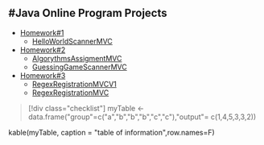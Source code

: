 #Java Online Program Projects
---
* [Homework#1](https://github.com/Yezhyck/OuterCourseHW/tree/master/Homework%231/HelloWorldScannerMVC)
   * [HelloWorldScannerMVC](https://github.com/Yezhyck/OuterCourseHW/tree/master/Homework%231/HelloWorldScannerMVC)
* [Homework#2](https://github.com/Yezhyck/OuterCourseHW/tree/master/Homework%232)
   * [AlgorythmsAssigmentMVC](https://github.com/Yezhyck/OuterCourseHW/tree/master/Homework%233/AlgorythmsAssigmentMVC)
   * [GuessingGameScannerMVC](https://github.com/Yezhyck/OuterCourseHW/tree/master/Homework%232/GuessingGameScannerMVC)
* [Homework#3](https://github.com/Yezhyck/OuterCourseHW/tree/master/Homework%233)
   * [RegexRegistrationMVCV1](https://github.com/Yezhyck/OuterCourseHW/tree/master/Homework%233/RegexRegistrationMVCV1)
   * [RegexRegistrationMVC](https://github.com/Yezhyck/OuterCourseHW/tree/master/Homework%233/RegexRegistrationMVC)
> [!div class="checklist"]
myTable <- data.frame("group"=c("a","b","b","b","c","c"),"output"= 
c(1,4,5,3,3,2))

kable(myTable, caption = "table of information",row.names=F)
